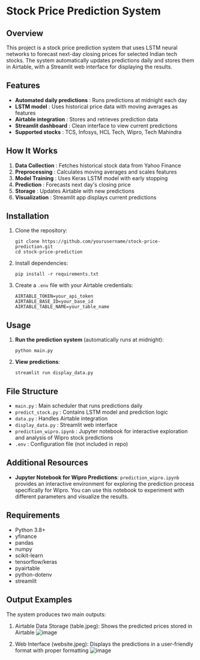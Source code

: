 # Stock Price Prediction System

## Overview
This project is a stock price prediction system that uses LSTM neural networks to forecast next-day closing prices for selected Indian tech stocks. The system automatically updates predictions daily and stores them in Airtable, with a Streamlit web interface for displaying the results.

## Features
- **Automated daily predictions** : Runs predictions at midnight each day
- **LSTM model** : Uses historical price data with moving averages as features
- **Airtable integration** : Stores and retrieves prediction data
- **Streamlit dashboard** : Clean interface to view current predictions
- **Supported stocks** : TCS, Infosys, HCL Tech, Wipro, Tech Mahindra

## How It Works
1. **Data Collection** : Fetches historical stock data from Yahoo Finance
2. **Preprocessing** : Calculates moving averages and scales features
3. **Model Training** : Uses Keras LSTM model with early stopping
4. **Prediction** : Forecasts next day's closing price
5. **Storage** : Updates Airtable with new predictions
6. **Visualization** : Streamlit app displays current predictions

## Installation
1. Clone the repository:
   
   ```
   git clone https://github.com/yourusername/stock-price-prediction.git
   cd stock-price-prediction
   ```
   
2. Install dependencies:
   
   ```
   pip install -r requirements.txt
   ```
   
3. Create a `.env` file with your Airtable credentials:
   
   ```
   AIRTABLE_TOKEN=your_api_token
   AIRTABLE_BASE_ID=your_base_id
   AIRTABLE_TABLE_NAME=your_table_name
   ```

## Usage
1. **Run the prediction system** (automatically runs at midnight):

   ```
   python main.py
   ```
   
2. **View predictions**:

   ```
   streamlit run display_data.py
   ```

## File Structure
- `main.py` : Main scheduler that runs predictions daily
- `predict_stock.py` : Contains LSTM model and prediction logic
- `data.py` : Handles Airtable integration
- `display_data.py` : Streamlit web interface
- `prediction_wipro.ipynb` : Jupyter notebook for interactive exploration and analysis of Wipro stock predictions
- `.env` : Configuration file (not included in repo)

## Additional Resources
- **Jupyter Notebook for Wipro Predictions**:
  `prediction_wipro.ipynb` provides an interactive environment for exploring the prediction process specifically for Wipro. You can use this notebook to experiment with different parameters and visualize the results.

## Requirements
- Python 3.8+
- yfinance
- pandas
- numpy
- scikit-learn
- tensorflow/keras
- pyairtable
- python-dotenv
- streamlit

## Output Examples
The system produces two main outputs:
1. Airtable Data Storage (table.jpeg): Shows the predicted prices stored in Airtable
![image](https://github.com/user-attachments/assets/7c306d90-8b0e-485e-973f-d284424b1bef)

2. Web Interface (website.jpeg): Displays the predictions in a user-friendly format with proper formatting
![image](https://github.com/user-attachments/assets/3908177d-9a88-4737-b8ec-a1836cc66b9d)

